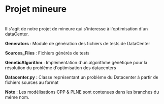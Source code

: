 # Projet mineure
#

Il s'agit de notre projet de mineure qui s'interesse à l'optimisation d'un dataCenter.

**Generators** : Module de génération des fichiers de tests de DataCenter

**Sources_Files** : Fichiers générés de tests

**GeneticAlgorithm** : Implémentation d'un algorithme génétique pour la résolution du problème d'optimisation des datacenters

**Datacenter.py** : Classe représentant un problème du Datacenter à partir de fichiers sources au format 



**Note** : Les modélisations CPP & PLNE sont contenues dans les branches du même nom.

